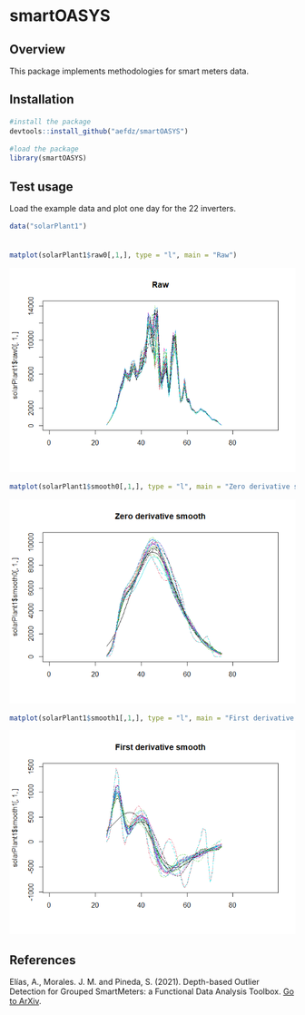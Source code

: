 # smartOASYS

## Overview

This package implements methodologies for smart meters data.

## Installation

``` r
#install the package
devtools::install_github("aefdz/smartOASYS")
```

``` r
#load the package
library(smartOASYS)
```

## Test usage

Load the example data and plot one day for the 22 inverters.

``` r
data("solarPlant1")


matplot(solarPlant1$raw0[,1,], type = "l", main = "Raw")
```

![](README_files/figure-markdown_github/unnamed-chunk-3-1.png)

``` r
matplot(solarPlant1$smooth0[,1,], type = "l", main = "Zero derivative smooth")
```

![](README_files/figure-markdown_github/unnamed-chunk-3-2.png)

``` r
matplot(solarPlant1$smooth1[,1,], type = "l", main = "First derivative smooth")
```

![](README_files/figure-markdown_github/unnamed-chunk-3-3.png)

## References

Elías, A., Morales. J. M. and Pineda, S. (2021). Depth-based Outlier
Detection for Grouped SmartMeters: a Functional Data Analysis Toolbox.
[Go to ArXiv](https://arxiv.org/abs/2107.01144).
